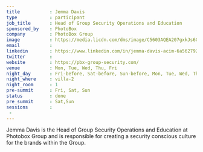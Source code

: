 ```yaml
---
title           : Jemma Davis
type            : participant
job_title       : Head of Group Security Operations and Education
sponsored_by    : PhotoBox
company         : PhotoBox Group
image           : https://media.licdn.com/dms/image/C5603AQEA207gxkJs6Q/profile-displayphoto-shrink_200_200/0?e=1554336000&v=beta&t=teRMjxmGfORsQHl8SmF7EkwFpuUtMiJYHjq9xr0Z-Vg
email           : 
linkedin        : https://www.linkedin.com/in/jemma-davis-acim-6a562792/
twitter         : 
website         : https://pbx-group-security.com/
venue           : Mon, Tue, Wed, Thu, Fri
night_day       : Fri-before, Sat-before, Sun-before, Mon, Tue, Wed, Thu
night_where     : villa-2
night_room      : 1
pre-summit      : Fri, Sat, Sun
status          : done
pre_summit      : Sat,Sun
sessions        :
 - 
---
```



Jemma Davis is the Head of Group Security Operations and Education at Photobox Group and is responsible for creating a security conscious culture for the brands within the Group.
